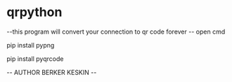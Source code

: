 # qrpython
--this program will convert your connection to qr code forever
-- open cmd

pip install pypng

pip install pyqrcode

-- AUTHOR BERKER KESKIN --
